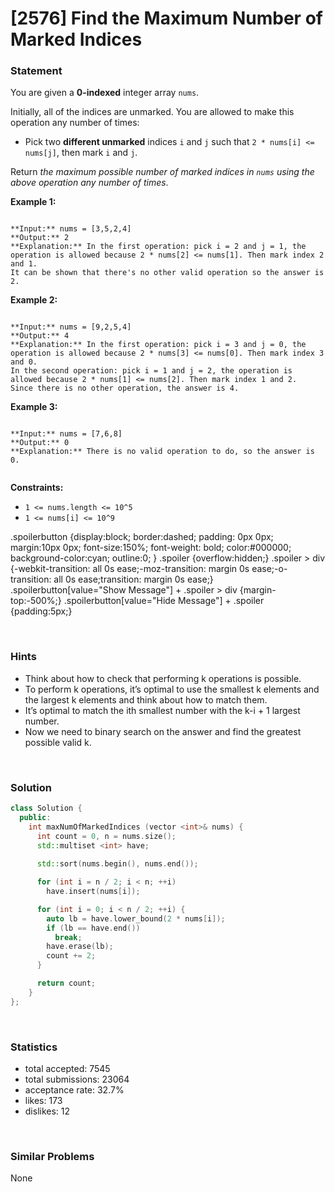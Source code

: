 # [2576] Find the Maximum Number of Marked Indices



### Statement

You are given a **0-indexed** integer array `nums`.

Initially, all of the indices are unmarked. You are allowed to make this operation any number of times:

* Pick two **different unmarked** indices `i` and `j` such that `2 * nums[i] <= nums[j]`, then mark `i` and `j`.



Return *the maximum possible number of marked indices in `nums` using the above operation any number of times*.


**Example 1:**

```

**Input:** nums = [3,5,2,4]
**Output:** 2
**Explanation:** In the first operation: pick i = 2 and j = 1, the operation is allowed because 2 * nums[2] <= nums[1]. Then mark index 2 and 1.
It can be shown that there's no other valid operation so the answer is 2.

```

**Example 2:**

```

**Input:** nums = [9,2,5,4]
**Output:** 4
**Explanation:** In the first operation: pick i = 3 and j = 0, the operation is allowed because 2 * nums[3] <= nums[0]. Then mark index 3 and 0.
In the second operation: pick i = 1 and j = 2, the operation is allowed because 2 * nums[1] <= nums[2]. Then mark index 1 and 2.
Since there is no other operation, the answer is 4.

```

**Example 3:**

```

**Input:** nums = [7,6,8]
**Output:** 0
**Explanation:** There is no valid operation to do, so the answer is 0.


```

**Constraints:**
* `1 <= nums.length <= 10^5`
* `1 <= nums[i] <= 10^9`


.spoilerbutton {display:block; border:dashed; padding: 0px 0px; margin:10px 0px; font-size:150%; font-weight: bold; color:#000000; background-color:cyan; outline:0; 
}
.spoiler {overflow:hidden;}
.spoiler > div {-webkit-transition: all 0s ease;-moz-transition: margin 0s ease;-o-transition: all 0s ease;transition: margin 0s ease;}
.spoilerbutton[value="Show Message"] + .spoiler > div {margin-top:-500%;}
.spoilerbutton[value="Hide Message"] + .spoiler {padding:5px;}


<br />

### Hints

- Think about how to check that performing k operations is possible.
- To perform k operations, it’s optimal to use the smallest k elements and the largest k elements and think about how to match them.
- It’s optimal to match the ith smallest number with the k-i + 1 largest number.
- Now we need to binary search on the answer and find the greatest possible valid k.

<br />

### Solution

```cpp
class Solution {
  public:
    int maxNumOfMarkedIndices (vector <int>& nums) {
      int count = 0, n = nums.size();
      std::multiset <int> have;
      
      std::sort(nums.begin(), nums.end());

      for (int i = n / 2; i < n; ++i)
        have.insert(nums[i]);

      for (int i = 0; i < n / 2; ++i) {
        auto lb = have.lower_bound(2 * nums[i]);
        if (lb == have.end())
          break;
        have.erase(lb);
        count += 2;
      }

      return count;
    }
};
```

<br />

### Statistics

- total accepted: 7545
- total submissions: 23064
- acceptance rate: 32.7%
- likes: 173
- dislikes: 12

<br />

### Similar Problems

None
